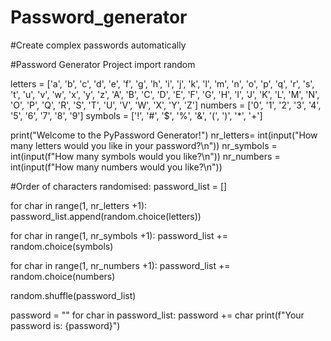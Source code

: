 # Password_generator
#Create complex passwords automatically

#Password Generator Project
import random

letters = ['a', 'b', 'c', 'd', 'e', 'f', 'g', 'h', 'i', 'j', 'k', 'l', 'm', 'n', 'o', 'p', 'q', 'r', 's', 't', 'u', 'v', 'w', 'x', 'y', 'z', 'A', 'B', 'C', 'D', 'E', 'F', 'G', 'H', 'I', 'J', 'K', 'L', 'M', 'N', 'O', 'P', 'Q', 'R', 'S', 'T', 'U', 'V', 'W', 'X', 'Y', 'Z']
numbers = ['0', '1', '2', '3', '4', '5', '6', '7', '8', '9']
symbols = ['!', '#', '$', '%', '&', '(', ')', '*', '+']

print("Welcome to the PyPassword Generator!")
nr_letters= int(input("How many letters would you like in your password?\n")) 
nr_symbols = int(input(f"How many symbols would you like?\n"))
nr_numbers = int(input(f"How many numbers would you like?\n"))

#Order of characters randomised:
password_list = []

for char in range(1, nr_letters +1):    
    password_list.append(random.choice(letters))
    
for char in range(1, nr_symbols +1):
    password_list += random.choice(symbols)
    
    
for char in range(1, nr_numbers +1):
    password_list += random.choice(numbers)
    
random.shuffle(password_list)

password = ""
for char in password_list:
    password += char
print(f"Your password is: {password}")


